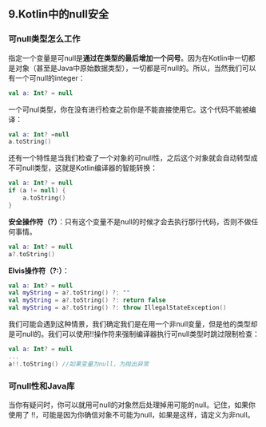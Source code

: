 ## 9.Kotlin中的null安全
### 可null类型怎么工作
指定一个变量是可null是**通过在类型的最后增加一个问号**。因为在Kotlin中一切都是对象（甚至是Java中原始数据类型），一切都是可null的。所以，当然我们可以有一个可null的integer：
```kotlin
val a: Int? = null
```
一个可nul类型，你在没有进行检查之前你是不能直接使用它。这个代码不能被编译：
```kotlin
val a: Int? =null
a.toString()
```
还有一个特性是当我们检查了一个对象的可null性，之后这个对象就会自动转型成不可null类型，这就是Kotlin编译器的智能转换：
```kotlin
val a: Int? = null
if (a != null) {
    a.toString()
}
```

**安全操作符（?）**：只有这个变量不是null的时候才会去执行那行代码，否则不做任何事情。
```kotlin
val a: Int? = null
a?.toString()
```

**Elvis操作符（?:）**：
```kotlin
val a: Int? = null
val myString = a?.toString() ?: ""
val myString = a?.toString() ?: return false
val myString = a?.toString() ?: throw IllegalStateException()
```

我们可能会遇到这种情景，我们确定我们是在用一个非null变量，但是他的类型却是可null的。我们可以使用!!操作符来强制编译器执行可null类型时跳过限制检查：
```kotlin
val a: Int? = null
...
a!!.toString() //如果变量为null，为抛出异常
```

### 可null性和Java库
当你有疑问时，你可以就用可null的对象然后处理掉用可能的null。记住，如果你使用了 !!，可能是因为你确信对象不可能为null，如果是这样，请定义为非null。

